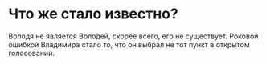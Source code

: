 # Что же стало известно?
Володя не является Володей, скорее всего, его не существует.
Роковой ошибкой Владимира стало то, что он выбрал не тот пункт в открытом голосовании.

